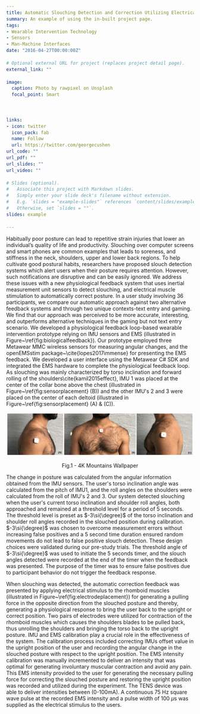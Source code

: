 ```yaml
---
title: Automatic Slouching Detection and Correction Utilizing Electrical Muscle Stimulation
summary: An example of using the in-built project page.
tags:
- Wearable Intervention Technology
- Sensors
- Man-Machine Interfaces
date: "2016-04-27T00:00:00Z"

# Optional external URL for project (replaces project detail page).
external_link: ""

image:
  caption: Photo by rawpixel on Unsplash
  focal_point: Smart



links:
- icon: twitter
  icon_pack: fab
  name: Follow
  url: https://twitter.com/georgecushen
url_code: ""
url_pdf: ""
url_slides: ""
url_video: ""

# Slides (optional).
#   Associate this project with Markdown slides.
#   Simply enter your slide deck's filename without extension.
#   E.g. `slides = "example-slides"` references `content/slides/example-slides.md`.
#   Otherwise, set `slides = ""`.
slides: example

---
```


Habitually poor posture can lead to repetitive strain injuries that lower an individual’s quality of life and productivity. Slouching over computer screens and smart phones are common examples that leads to soreness, and stiffness in the neck, shoulders, upper and lower back regions. To help cultivate good postural habits, researchers have proposed slouch detection systems which alert users when their posture requires attention. However, such notifications are disruptive and can be easily ignored. We address these issues with a new physiological feedback system that uses inertial measurement unit sensors to detect slouching, and electrical muscle stimulation to automatically correct posture. In a user study involving 36 participants, we compare our automatic approach against two alternative feedback systems and through two unique contexts-text entry and gaming. We find that our approach was perceived to be more accurate, interesting, and outperforms alternative techniques in the gaming but not text entry scenario.
We developed a physiological feedback loop-based wearable intervention prototype relying on IMU sensors and EMS (illustrated in Figure~\ref{fig:biologicalfeedback}). Our prototype employed three Metawear MMC wireless sensors for measuring angular changes, and the openEMSstim package~\cite{lopes2017immense} for presenting the EMS feedback.  We developed a user interface using the Metawear C\# SDK and integrated the EMS hardware to complete the physiological feedback loop. As slouching was mainly characterized by torso inclination and forward rolling of the shoulders\cite{kamil2015effect}, IMU 1 was placed at the center of the collar bone above the chest (illustrated in Figure~\ref{fig:sensorplacement} (B)) and the other IMU's 2 and 3 were placed on the center of each deltoid (illustrated in Figure~\ref{fig:sensorplacement} (A) \& (C)).

![alt text](SensorPlacement.png)
<p align = "center">
Fig.1 - 4K Mountains Wallpaper
</p>
The change in posture was calculated from the angular information obtained from the IMU sensors. The user's torso inclination angle was calculated from the pitch of IMU1, and the roll angles on the shoulders were calculated from the roll of IMU's 2 and 3. Our system detected slouching when the user's current torso inclination and shoulder roll angles, both approached and remained at a threshold level for a period of 5 seconds. The threshold level is preset as $-3\si{\degree}$ of the torso inclination and shoulder roll angles recorded in the slouched position during calibration. $-3\si{\degree}$ was chosen to overcome measurement errors without increasing false positives and a 5 second time duration ensured random movements do not lead to false positive slouch detection. These design choices were validated during our pre-study trials. The threshold angle of $-3\si{\degree}$ was used to initiate the 5 seconds timer, and the slouch angles detected were recorded at the end of the timer when the feedback was presented. The purpose of the timer was to ensure false positives due to participant behavior do not trigger the feedback response.

When slouching was detected, the automatic correction feedback was presented by applying electrical stimulus to the rhomboid muscles (illustrated in Figure~\ref{fig:electrodeplacement}) for generating a pulling force in the opposite direction from the slouched posture and thereby, generating a physiological response to bring the user back to the upright or correct position. Two pairs of electrodes were utilized for contraction of the rhomboid muscles which causes the shoulders blades to be pulled back, thus unrolling the shoulders and bringing the torso back to the upright posture. IMU and EMS calibration play a crucial role in the effectiveness of the system. The calibration process included correcting IMUs offset value in the upright position of the user and recording the angular change in the slouched posture with respect to the upright position. 
The EMS intensity calibration was manually incremented to deliver an intensity that was optimal for generating involuntary muscular contraction and avoid any pain. This EMS intensity provided to the user for generating the necessary pulling force for correcting the slouched posture and restoring the upright position was recorded and utilized during the experiment. The TENS device was able to deliver intensities between (0-100mA). A continuous 75 Hz square wave pulse at the recorded EMS intensity and a pulse width of 100 $\mu$s was supplied as the electrical stimulus to the users.
